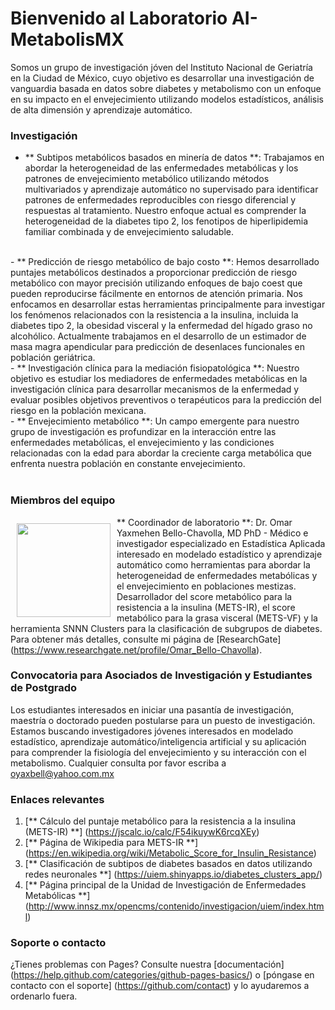 <link rel = "icono de acceso directo" type = "image / x-icon" href = "images / favicon.ico">

# Bienvenido al Laboratorio AI-MetabolisMX

Somos un grupo de investigación jóven del Instituto Nacional de Geriatría en la Ciudad de México, cuyo objetivo es desarrollar una investigación de vanguardia basada en datos sobre diabetes y metabolismo con un enfoque en su impacto en el envejecimiento utilizando modelos estadísticos, análisis de alta dimensión y aprendizaje automático.

### Investigación
- ** Subtipos metabólicos basados en minería de datos **: Trabajamos en abordar la heterogeneidad de las enfermedades metabólicas y los patrones de envejecimiento metabólico utilizando métodos multivariados y aprendizaje automático no supervisado para identificar patrones de enfermedades reproducibles con riesgo diferencial y respuestas al tratamiento. Nuestro enfoque actual es comprender la heterogeneidad de la diabetes tipo 2, los fenotipos de hiperlipidemia familiar combinada y de envejecimiento saludable.
<br/>
- ** Predicción de riesgo metabólico de bajo costo **: Hemos desarrollado puntajes metabólicos destinados a proporcionar predicción de riesgo metabólico con mayor precisión utilizando enfoques de bajo coest que pueden reproducirse fácilmente en entornos de atención primaria. Nos enfocamos en desarrollar estas herramientas principalmente para investigar los fenómenos relacionados con la resistencia a la insulina, incluida la diabetes tipo 2, la obesidad visceral y la enfermedad del hígado graso no alcohólico. Actualmente trabajamos en el desarrollo de un estimador de masa magra apendicular para predicción de desenlaces funcionales en población geriátrica.
<br/>
- ** Investigación clínica para la mediación fisiopatológica **: Nuestro objetivo es estudiar los mediadores de enfermedades metabólicas en la investigación clínica para desarrollar mecanismos de la enfermedad y evaluar posibles objetivos preventivos o terapéuticos para la predicción del riesgo en la población mexicana.
<br/>
- ** Envejecimiento metabólico **: Un campo emergente para nuestro grupo de investigación es profundizar en la interacción entre las enfermedades metabólicas, el envejecimiento y las condiciones relacionadas con la edad para abordar la creciente carga metabólica que enfrenta nuestra población en constante envejecimiento.
<br/>
<br/>


### Miembros del equipo

<div style = "float: left"> <img src = "images / fotoobc.jpg" align = "middle" width = "150" style = "padding: 10px; float: right;" /> </div>

** Coordinador de laboratorio **: Dr. Omar Yaxmehen Bello-Chavolla, MD PhD - Médico e investigador especializado en Estadística Aplicada interesado en modelado estadístico y aprendizaje automático como herramientas para abordar la heterogeneidad de enfermedades metabólicas y el envejecimiento en poblaciones mestizas. Desarrollador del score metabólico para la resistencia a la insulina (METS-IR), el score metabólico para la grasa visceral (METS-VF) y la herramienta SNNN Clusters para la clasificación de subgrupos de diabetes. Para obtener más detalles, consulte mi página de [ResearchGate] (https://www.researchgate.net/profile/Omar_Bello-Chavolla).

### Convocatoria para Asociados de Investigación y Estudiantes de Postgrado

Los estudiantes interesados en iniciar una pasantía de investigación, maestría o doctorado pueden postularse para un puesto de investigación. Estamos buscando investigadores jóvenes interesados en modelado estadístico, aprendizaje automático/inteligencia artificial y su aplicación para comprender la fisiología del envejecimiento y su interacción con el metabolismo. Cualquier consulta por favor escriba a oyaxbell@yahoo.com.mx

### Enlaces relevantes

1. [** Cálculo del puntaje metabólico para la resistencia a la insulina (METS-IR) **] (https://jscalc.io/calc/F54ikuywK6rcqXEy)
2. [** Página de Wikipedia para METS-IR **] (https://en.wikipedia.org/wiki/Metabolic_Score_for_Insulin_Resistance)
2. [** Clasificación de subtipos de diabetes basados ​​en datos utilizando redes neuronales **] (https://uiem.shinyapps.io/diabetes_clusters_app/)
3. [** Página principal de la Unidad de Investigación de Enfermedades Metabólicas **] (http://www.innsz.mx/opencms/contenido/investigacion/uiem/index.html)


### Soporte o contacto

¿Tienes problemas con Pages? Consulte nuestra [documentación] (https://help.github.com/categories/github-pages-basics/) o [póngase en contacto con el soporte] (https://github.com/contact) y lo ayudaremos a ordenarlo fuera.
